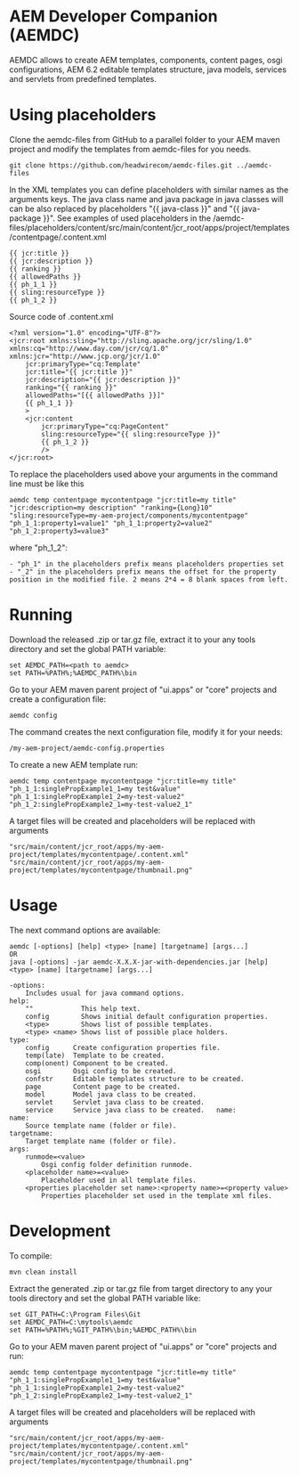 # AEM Developer Companion (AEMDC)
AEMDC allows to create AEM templates, components, content pages, osgi configurations, AEM 6.2 editable templates structure, java models, services and servlets from predefined templates.

# Using placeholders
Clone the aemdc-files from GitHub to a parallel folder to your AEM maven project and modify the templates from aemdc-files for you needs. 
	
	git clone https://github.com/headwirecom/aemdc-files.git ../aemdc-files

In the XML templates you can define placeholders with similar names as the arguments keys. The java class name and java package in java classes will can be also replaced by placeholders "{{ java-class }}" and "{{ java-package }}". See examples of used placeholders in the /aemdc-files/placeholders/content/src/main/content/jcr_root/apps/project/templates/contentpage/.content.xml

    {{ jcr:title }}
    {{ jcr:description }}
    {{ ranking }}
    {{ allowedPaths }}
    {{ ph_1_1 }}
    {{ sling:resourceType }}
    {{ ph_1_2 }}

Source code of  .content.xml 

	<?xml version="1.0" encoding="UTF-8"?>
	<jcr:root xmlns:sling="http://sling.apache.org/jcr/sling/1.0" xmlns:cq="http://www.day.com/jcr/cq/1.0" xmlns:jcr="http://www.jcp.org/jcr/1.0"
	    jcr:primaryType="cq:Template"
	    jcr:title="{{ jcr:title }}"
	    jcr:description="{{ jcr:description }}"
	    ranking="{{ ranking }}"
	    allowedPaths="[{{ allowedPaths }}]"
	    {{ ph_1_1 }}
	    >
	    <jcr:content
	        jcr:primaryType="cq:PageContent"
	        sling:resourceType="{{ sling:resourceType }}"
	        {{ ph_1_2 }}
	        />
	</jcr:root>

To replace the placeholders used above your arguments in the command line must be like this
	
	aemdc temp contentpage mycontentpage "jcr:title=my title" "jcr:description=my description" "ranking={Long}10" "sling:resourceType=my-aem-project/components/mycontentpage" "ph_1_1:property1=value1" "ph_1_1:property2=value2" "ph_1_2:property3=value3"

where "ph\_1\_2":

	- "ph_1" in the placeholders prefix means placeholders properties set
	- "_2" in the placeholders prefix means the offset for the property position in the modified file. 2 means 2*4 = 8 blank spaces from left.

# Running

Download the released .zip or tar.gz file, extract it to your any tools directory and set the global PATH variable:

	set AEMDC_PATH=<path to aemdc>
	set PATH=%PATH%;%AEMDC_PATH%\bin

Go to your AEM maven parent project of "ui.apps" or "core" projects and create a configuration file: 

	aemdc config

The command creates the next configuration file, modify it for your needs:
 
	/my-aem-project/aemdc-config.properties

To create a new AEM template run: 

	aemdc temp contentpage mycontentpage "jcr:title=my title" "ph_1_1:singlePropExample1_1=my test&value" "ph_1_1:singlePropExample1_2=my-test-value2"  "ph_1_2:singlePropExample2_1=my-test-value2_1"

A target files will be created and placeholders will be replaced with arguments 

	"src/main/content/jcr_root/apps/my-aem-project/templates/mycontentpage/.content.xml"
	"src/main/content/jcr_root/apps/my-aem-project/templates/mycontentpage/thumbnail.png"


# Usage
The next command options are available:

	aemdc [-options] [help] <type> [name] [targetname] [args...]
	OR
	java [-options] -jar aemdc-X.X.X-jar-with-dependencies.jar [help] <type> [name] [targetname] [args...]
	
	-options:
        Includes usual for java command options.
	help:
	    ""            This help text.
	    config        Shows initial default configuration properties.
	    <type>        Shows list of possible templates.
	    <type> <name> Shows list of possible place holders.    
	type:
	    config      Create configuration properties file.
	    temp(late)  Template to be created.
	    comp(onent) Component to be created.
	    osgi        Osgi config to be created.
	    confstr     Editable templates structure to be created.
	    page        Content page to be created.
	    model       Model java class to be created.
	    servlet     Servlet java class to be created.
	    service     Service java class to be created.	name:
	name:
    	Source template name (folder or file).
    targetname:
	    Target template name (folder or file).
	args:
	    runmode=<value>
	        Osgi config folder definition runmode.    
	    <placeholder name>=<value>
	        Placeholder used in all template files. 
	    <properties placeholder set name>:<property name>=<property value>
	        Properties placeholder set used in the template xml files.


# Development

To compile:

	mvn clean install

Extract the generated .zip or tar.gz file from target directory to any your tools directory and set the global PATH variable like:

	set GIT_PATH=C:\Program Files\Git
	set AEMDC_PATH=C:\mytools\aemdc
	set PATH=%PATH%;%GIT_PATH%\bin;%AEMDC_PATH%\bin

Go to your AEM maven parent project of "ui.apps" or "core" projects and run: 

	aemdc temp contentpage mycontentpage "jcr:title=my title" "ph_1_1:singlePropExample1_1=my test&value" "ph_1_1:singlePropExample1_2=my-test-value2"  "ph_1_2:singlePropExample2_1=my-test-value2_1"

A target files will be created and placeholders will be replaced with arguments 

	"src/main/content/jcr_root/apps/my-aem-project/templates/mycontentpage/.content.xml"
	"src/main/content/jcr_root/apps/my-aem-project/templates/mycontentpage/thumbnail.png"
